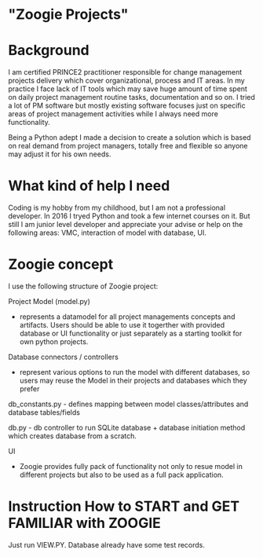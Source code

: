 # "Zoogie Projects"

# Background 
I am certified PRINCE2 practitioner responsible for change management projects delivery which cover organizational, process and IT areas.
In my practice I face lack of IT tools which may save huge amount of time spent on daily project management routine tasks, documentation and so on. I tried a lot of PM software but mostly existing software focuses just on specific areas of project management activities while I always need more functionality.

Being a Python adept I made a decision to create a solution which is based on real demand from project managers, totally free and flexible so anyone may adjust it for his own needs.

# What kind of help I need
Coding is my hobby from my childhood, but I am not a professional developer. In 2016 I tryed Python and took a few internet courses on it. But still I am junior level developer and appreciate your advise or help on the following areas: VMC, interaction of model with database, UI.

# Zoogie concept
I use the following structure of Zoogie project:

Project Model (model.py)
- represents a datamodel for all project managements concepts and artifacts. Users should be able to use it togerther with provided database or UI functionality or just separately as a starting toolkit for own python projects.

Database connectors / controllers 
- represent various options to run the model with different databases, so users may reuse the Model in their projects and databases which they prefer

db_constants.py - defines mapping between model classes/attributes and database tables/fields

db.py - db controller to run SQLite database + database initiation method which creates database from a scratch.


UI
- Zoogie provides fully pack of functionality not only to resue model in different projects but also to be used as a full pack application.


# Instruction How to START and GET FAMILIAR with ZOOGIE
Just run VIEW.PY. Database already have some test records.


